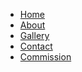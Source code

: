 <html>
  <head>
  <title></title>
  <link href="style.css" rel="stylesheet" type="text/css">
  </head>
  
  <body>
<ul class="topnav">
  <li><a href="/website">Home</a></li>
  <li><a href="#news">About</a></li>
  <li><a href="gallery">Gallery</a></li>
  <li><a href="/website/contact">Contact</a></li>
  <li><a href="#about">Commission</a></li>
</ul>
<img href="">
</body>
</html>

